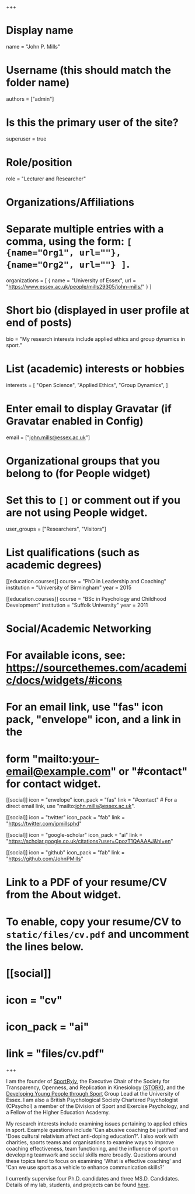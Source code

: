 +++
# Display name
name = "John P. Mills"

# Username (this should match the folder name)
authors = ["admin"]

# Is this the primary user of the site?
superuser = true

# Role/position
role = "Lecturer and Researcher"

# Organizations/Affiliations
#   Separate multiple entries with a comma, using the form: `[ {name="Org1", url=""}, {name="Org2", url=""} ]`.
organizations = [ { name = "University of Essex", url = "https://www.essex.ac.uk/people/mills29305/john-mills/" } ]

# Short bio (displayed in user profile at end of posts)
bio = "My research interests include applied ethics and group dynamics in sport."

# List (academic) interests or hobbies
interests = [
  "Open Science",
  "Applied Ethics",
  "Group Dynamics",
]

# Enter email to display Gravatar (if Gravatar enabled in Config)
email = ["john.mills@essex.ac.uk"]


# Organizational groups that you belong to (for People widget)
#   Set this to `[]` or comment out if you are not using People widget.
user_groups = ["Researchers", "Visitors"]

# List qualifications (such as academic degrees)
[[education.courses]]
  course = "PhD in Leadership and Coaching"
  institution = "University of Birmingham"
  year = 2015

[[education.courses]]
  course = "BSc in Psychology and Childhood Development"
  institution = "Suffolk University"
  year = 2011

# Social/Academic Networking
# For available icons, see: https://sourcethemes.com/academic/docs/widgets/#icons
#   For an email link, use "fas" icon pack, "envelope" icon, and a link in the
#   form "mailto:your-email@example.com" or "#contact" for contact widget.

[[social]]
  icon = "envelope"
  icon_pack = "fas"
  link = "#contact"  # For a direct email link, use "mailto:john.mills@essex.ac.uk".

[[social]]
  icon = "twitter"
  icon_pack = "fab"
  link = "https://twitter.com/jpmillsphd"

[[social]]
  icon = "google-scholar"
  icon_pack = "ai"
  link = "https://scholar.google.co.uk/citations?user=CpozT1QAAAAJ&hl=en"

[[social]]
  icon = "github"
  icon_pack = "fab"
  link = "https://github.com/JohnPMills"

# Link to a PDF of your resume/CV from the About widget.
# To enable, copy your resume/CV to `static/files/cv.pdf` and uncomment the lines below.
# [[social]]
#   icon = "cv"
#   icon_pack = "ai"
#   link = "files/cv.pdf"

+++

I am the founder of <a href="https://www.sportrxiv.org">SportRχiv</a>, the Executive Chair of the Society for Transparency, Openness, and Replication in Kinesiology <a href="https://www.storkinesiology.org">(STORK)</a>, and the <a href="https://www.essex.ac.uk/departments/sport-rehabilitation-and-exercise-sciences/research/development-of-young-people-through-sport">Developing Young People through Sport</a> Group Lead at the University of Essex. I am also a British Psychological Society Chartered Psychologist (CPsychol) a member of the Division of Sport and Exercise Psychology, and a Fellow of the Higher Education Academy.


My research interests include examining issues pertaining to applied ethics in sport. Example questions include 'Can abusive coaching be justified' and 'Does cultural relativism affect anti-doping education?'. I also work with charities, sports teams and organisations to examine ways to improve coaching effectiveness, team functioning, and the influence of sport on developing teamwork and social skills more broadly. Questions around these topics tend to focus on examining 'What is effective coaching' and 'Can we use sport as a vehicle to enhance communication skills?'

I currently supervise four Ph.D. candidates and three MS.D. Candidates. Details of my lab, students, and projects can be found <a href="https://osf.io/tv2uh/wiki/home/">here</a>. 
